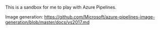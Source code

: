 This is a sandbox for me to play with Azure Pipelines.

Image generation:
https://github.com/Microsoft/azure-pipelines-image-generation/blob/master/docs/vs2017.md
